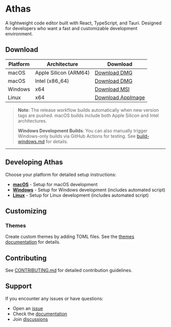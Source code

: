 # Athas

A lightweight code editor built with React, TypeScript, and Tauri.
Designed for developers who want a fast and customizable development environment.

## Download

| Platform | Architecture | Download |
|----------|--------------|----------|
| macOS    | Apple Silicon (ARM64) | [Download DMG](https://github.com/athasdev/athas/releases/latest/download/Athas_aarch64.dmg) |
| macOS    | Intel (x86_64) | [Download DMG](https://github.com/athasdev/athas/releases/latest/download/Athas_x64.dmg) |
| Windows  | x64          | [Download MSI](https://github.com/athasdev/athas/releases/latest/download/Athas_x64_en-US.msi) |
| Linux    | x64          | [Download AppImage](https://github.com/athasdev/athas/releases/latest/download/athas_amd64.AppImage) |

> **Note**: The release workflow builds automatically when new version tags are pushed. macOS builds include both Apple Silicon and Intel architectures.
> 
> **Windows Development Builds**: You can also manually trigger Windows-only builds via GitHub Actions for testing. See [build-windows.md](docs/build-windows.md) for details.

---

## Developing Athas

Choose your platform for detailed setup instructions:

- [**macOS**](docs/develop/macos.md) - Setup for macOS development
- [**Windows**](docs/develop/windows.md) - Setup for Windows development (includes automated script)
- [**Linux**](docs/develop/linux.md) - Setup for Linux development (includes automated script)

## Customizing

### Themes

Create custom themes by adding TOML files. See the [themes documentation](src/extensions/themes/builtin/README.md) for details.

## Contributing

See [CONTRIBUTING.md](./CONTRIBUTING.md) for detailed contribution guidelines.

## Support

If you encounter any issues or have questions:

- Open an [issue](https://github.com/athasdev/athas/issues)
- Check the [documentation](https://athas.dev/docs)
- Join [discussions](https://github.com/athasdev/athas/discussions)
